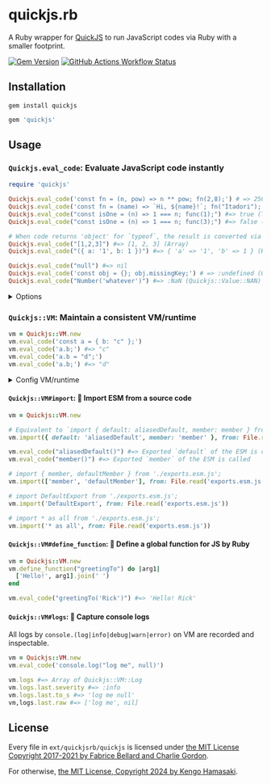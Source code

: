 # quickjs.rb

A Ruby wrapper for [QuickJS](https://bellard.org/quickjs) to run JavaScript codes via Ruby with a smaller footprint.

[![Gem Version](https://img.shields.io/gem/v/quickjs?style=for-the-badge)](https://rubygems.org/gems/quickjs) [![GitHub Actions Workflow Status](https://img.shields.io/github/actions/workflow/status/hmsk/quickjs.rb/main.yml?style=for-the-badge)](https://github.com/hmsk/quickjs.rb/actions/workflows/main.yml)


## Installation

```
gem install quickjs
```

```rb
gem 'quickjs'
```

## Usage

### `Quickjs.eval_code`: Evaluate JavaScript code instantly

```rb
require 'quickjs'

Quickjs.eval_code('const fn = (n, pow) => n ** pow; fn(2,8);') # => 256
Quickjs.eval_code('const fn = (name) => `Hi, ${name}!`; fn("Itadori");') # => "Hi, Itadori!
Quickjs.eval_code("const isOne = (n) => 1 === n; func(1);") #=> true (TrueClass)
Quickjs.eval_code("const isOne = (n) => 1 === n; func(3);") #=> false (FalseClass)

# When code returns 'object' for `typeof`, the result is converted via JSON.stringify (JS) -> JSON.parse (Ruby)
Quickjs.eval_code("[1,2,3]") #=> [1, 2, 3] (Array)
Quickjs.eval_code("({ a: '1', b: 1 })") #=> { 'a' => '1', 'b' => 1 } (Hash)

Quickjs.eval_code("null") #=> nil
Quickjs.eval_code('const obj = {}; obj.missingKey;') # => :undefined (Quickjs::Value::Undefined)
Quickjs.eval_code("Number('whatever')") #=> :NaN (Quickjs::Value::NAN)
```

<details>
<summary>Options</summary>

#### Resources

```rb
# 1GB memory limit
Quickjs.eval_code(code, { memory_limit: 1024 ** 3 })

# 1MB max stack size
Quickjs.eval_code(code, { max_stack_size: 1024 ** 2 })
```

#### Built-in modules

To enable [std module](https://bellard.org/quickjs/quickjs.html#std-module) and [os module](https://bellard.org/quickjs/quickjs.html#os-module) selectively.

```rb
# enable std module
Quickjs.eval_code(code, { features: [Quickjs::MODULE_STD] })

# enable os module
Quickjs.eval_code(code, { features: [Quickjs::MODULE_OS] })

# enable timeout features `setTimeout`, `clearTimeout` from os module specifically
Quickjs.eval_code(code, { features: [Quickjs::FEATURES_TIMEOUT] })
```
</details>

### `Quickjs::VM`: Maintain a consistent VM/runtime

```rb
vm = Quickjs::VM.new
vm.eval_code('const a = { b: "c" };')
vm.eval_code('a.b;') #=> "c"
vm.eval_code('a.b = "d";')
vm.eval_code('a.b;') #=> "d"
```

<details>
<summary>Config VM/runtime</summary>

#### Resources

```rb
vm = Quickjs::VM.new(
  memory_limit: 1024 ** 3,
  max_stack_size: 1024 ** 2,
)
```

#### Built-in modules

To enable [std module](https://bellard.org/quickjs/quickjs.html#std-module) and [os module](https://bellard.org/quickjs/quickjs.html#os-module) selectively.

```rb
# enable std module
vm = Quickjs::VM.new(features: [::Quickjs::MODULE_STD])

# enable os module
vm = Quickjs::VM.new(features: [::Quickjs::MODULE_OS])

# enable timeout features `setTimeout`, `clearTimeout`
vm = Quickjs::VM.new(features: [::Quickjs::FEATURES_TIMEOUT])
```

#### VM timeout

```rb
# `eval_code` will be interrupted after 1 sec (default: 100 msec)
vm = Quickjs::VM.new(timeout_msec: 1_000)
```
</details>

#### `Quickjs::VM#import`: 🔌 Import ESM from a source code

```rb
vm = Quickjs::VM.new

# Equivalent to `import { default: aliasedDefault, member: member } from './exports.esm.js';`
vm.import({ default: 'aliasedDefault', member: 'member' }, from: File.read('exports.esm.js'))

vm.eval_code("aliasedDefault()") #=> Exported `default` of the ESM is called
vm.eval_code("member()") #=> Exported `member` of the ESM is called

# import { member, defaultMember } from './exports.esm.js';
vm.import(['member', 'defaultMember'], from: File.read('exports.esm.js'))

# import DefaultExport from './exports.esm.js';
vm.import('DefaultExport', from: File.read('exports.esm.js'))

# import * as all from './exports.esm.js';
vm.import('* as all', from: File.read('exports.esm.js'))
```

#### `Quickjs::VM#define_function`: 💎 Define a global function for JS by Ruby

```rb
vm = Quickjs::VM.new
vm.define_function("greetingTo") do |arg1|
  ['Hello!', arg1].join(' ')
end

vm.eval_code("greetingTo('Rick')") #=> 'Hello! Rick'
```

#### `Quickjs::VM#logs`: 💾 Capture console logs

All logs by `console.(log|info|debug|warn|error)` on VM are recorded and inspectable.

```rb
vm = Quickjs::VM.new
vm.eval_code('console.log("log me", null)')

vm.logs #=> Array of Quickjs::VM::Log
vm.logs.last.severity #=> :info
vm.logs.last.to_s #=> 'log me null'
vm,logs.last.raw #=> ['log me', nil]
```

## License

Every file in `ext/quickjsrb/quickjs` is licensed under [the MIT License Copyright 2017-2021 by Fabrice Bellard and Charlie Gordon](https://github.com/bellard/quickjs/blob/6e2e68fd0896957f92eb6c242a2e048c1ef3cae0/LICENSE).

For otherwise, [the MIT License, Copyright 2024 by Kengo Hamasaki](/LICENSE).
